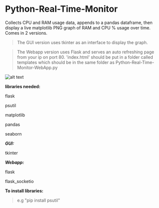 # Python-Real-Time-Monitor

Collects CPU and RAM usage data, appends to a pandas dataframe, 
then display a live matplotlib PNG graph of RAM and CPU % usage over time.
Comes in 2 versions.

>The GUI version uses tkinter as an interface to display the graph.

>The Webapp version uses Flask and serves an auto refreshing page from your ip on port 80.
>'index.html' should be put in a folder called templates which should be in
>the same folder as Python-Real-Time-Monitor-WebApp.py


![alt text](https://github.com/BobbyLeonard/Python-Utilisation-Monitor/blob/master/sns.jpg)

**libraries needed:**
  
  flask

  psutil
  
  matplotlib
  
  pandas
  
  seaborn
  
***GUI:***

  tkinter

***Webapp:***

  flask

  flask_socketio
  
**To install libraries:** 

>e.g "pip install psutil"
